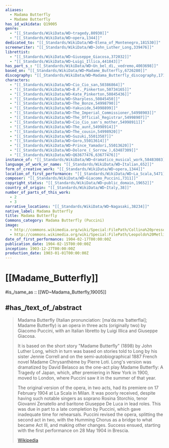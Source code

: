 ```yaml
---
aliases:
  - Madama Butterfly
  - Madame Butterfly
has_id_wikidata: Q19005
genre:
  - "[[_Standards/WikiData/WD~tragedy,80930]]"
  - "[[_Standards/WikiData/WD~opera,1344]]"
dedicated_to: "[[_Standards/WikiData/WD~Elena_of_Montenegro,181530]]"
screenwriter: "[[_Standards/WikiData/WD~John_Luther_Long,339476]]"
librettist:
  - "[[_Standards/WikiData/WD~Giuseppe_Giacosa,372032]]"
  - "[[_Standards/WikiData/WD~Luigi_Illica,441843]]"
has_part_s_: "[[_Standards/WikiData/WD~Un_bel_dì,_vedremo,4003698]]"
based_on: "[[_Standards/WikiData/WD~Madame_Butterfly,6726280]]"
discography: "[[_Standards/WikiData/WD~Madama_Butterfly_discography,17101146]]"
characters:
  - "[[_Standards/WikiData/WD~Cio_Cio_san,50386864]]"
  - "[[_Standards/WikiData/WD~B.F._Pinkerton,50734165]]"
  - "[[_Standards/WikiData/WD~Kate_Pinkerton,50845436]]"
  - "[[_Standards/WikiData/WD~Sharpless,50845450]]"
  - "[[_Standards/WikiData/WD~The_Bonze,54998790]]"
  - "[[_Standards/WikiData/WD~Yakuside,54998899]]"
  - "[[_Standards/WikiData/WD~The_Imperial_Commissioner,54998903]]"
  - "[[_Standards/WikiData/WD~The_Official_Registrar,54998907]]"
  - "[[_Standards/WikiData/WD~Cio_Cio_san's_mother,54998911]]"
  - "[[_Standards/WikiData/WD~The_aunt,54998914]]"
  - "[[_Standards/WikiData/WD~The_cousin,54998920]]"
  - "[[_Standards/WikiData/WD~Suzuki,55013587]]"
  - "[[_Standards/WikiData/WD~Goro,55013614]]"
  - "[[_Standards/WikiData/WD~Prince_Yamadori,55013620]]"
  - "[[_Standards/WikiData/WD~Dolore_(_Sorrow_),63487309]]"
  - "[[_Standards/WikiData/WD~Q63677476,63677476]]"
instance_of: "[[_Standards/WikiData/WD~dramatico_musical_work,58483083]]"
language_of_work_or_name: "[[_Standards/WikiData/WD~Italian,652]]"
form_of_creative_work: "[[_Standards/WikiData/WD~opera,1344]]"
location_of_first_performance: "[[_Standards/WikiData/WD~La_Scala,5471]]"
composer: "[[_Standards/WikiData/WD~Giacomo_Puccini,7311]]"
copyright_status: "[[_Standards/WikiData/WD~public_domain,19652]]"
country_of_origin: "[[_Standards/WikiData/WD~Italy,38]]"
number_of_parts_of_this_work:
  - 2
  - 3
narrative_locations: "[[_Standards/WikiData/WD~Nagasaki,38234]]"
native_label: Madama Butterfly
title: Madama Butterfly
Commons_category: Madama Butterfly (Puccini)
image:
  - http://commons.wikimedia.org/wiki/Special:FilePath/Collina%20presso%20Nagasaki%2C%20bozzetto%20di%20Alexandre%20Bailly%2C%20Marcel%20Jambon%20per%20Madama%20Butterfly%20%281906%29%20-%20Archivio%20Storico%20Ricordi%20ICON000079.jpg
  - http://commons.wikimedia.org/wiki/Special:FilePath/Leopoldo%20Metlicovitz%2C%201904%20-%20Madama%20Butterfly.jpg
date_of_first_performance: 1904-02-17T00:00:00Z
publication_date: 1904-02-15T00:00:00Z
inception: 1903-12-27T00:00:00Z
production_date: 1903-01-01T00:00:00Z
---
```


# [[Madame_Butterfly]] 

#is_/same_as :: [[WD~Madama_Butterfly,19005]] 

## #has_/text_of_/abstract 

> Madama Butterfly (Italian pronunciation: [maˈdaːma ˈbatterflai]; Madame Butterfly) is an opera in three acts (originally two) by Giacomo Puccini, with an Italian libretto by Luigi Illica and Giuseppe Giacosa.
>
> It is based on the short story "Madame Butterfly" (1898) by John Luther Long, which in turn was based on stories told to Long by his sister Jennie Correll and on the semi-autobiographical 1887 French novel Madame Chrysanthème by Pierre Loti. Long's version was dramatized by David Belasco as the one-act play Madame Butterfly: A Tragedy of Japan, which, after premiering in New York in 1900, moved to London, where Puccini saw it in the summer of that year.
>
> The original version of the opera, in two acts, had its premiere on 17 February 1904 at La Scala in Milan. It was poorly received, despite having such notable singers as soprano Rosina Storchio, tenor Giovanni Zenatello and baritone Giuseppe De Luca in lead roles. This was due in part to a late completion by Puccini, which gave inadequate time for rehearsals. Puccini revised the opera, splitting the second act in two, with the Humming Chorus as a bridge to what became Act III, and making other changes. Success ensued, starting with the first performance on 28 May 1904 in Brescia.
>
> [Wikipedia](https://en.wikipedia.org/wiki/Madama%20Butterfly) 


